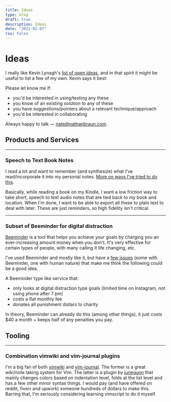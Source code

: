 ```yaml
---
title: Ideas
type: blog
draft: true
description: Ideas
date: "2021-02-07"
rss: False
---
```


# Ideas

I really like Kevin Lynagh's [list of open
ideas](https://kevinlynagh.com/ideas/), and in that spirit it might be useful
to list a few of my own. Kevin says it best:

Please let know me if:

- you'd be interested in using/testing any these
- you know of an existing solution to any of these
- you have suggestions/pointers about a relevant technique/approach
- you'd be interested in collaborating

Always happy to talk — [nate@nathanbraun.com](mailto:nate@nathanbraun.com).

## Products and Services
---
### Speech to Text Book Notes
I read a lot and want to remember (and synthesize) what I've read/incorporate
it into my personal notes. [More on ways I've tried to do
this](/ideas/voice-book-notes).

Basically, while reading a book on my Kindle, I want a low friction way to
take short, speech to text audio notes that are tied back to my book and
location. When I'm done, I want to be able to export all these to plain text
to deal with later.  These are just reminders, so high fidelity isn't
critical.

---
### Subset of Beeminder for digital distraction
[Beeminder](https://beeminder.com) is a tool that helps you achieve your goals
by charging you an ever-increasing amount money when you don't. It's very
effective for certain types of people, with many calling it life changing,
etc.

I've used Beeminder and mostly like it, but have a [few
issues](/ideas/beeminder) (some with Beeminder, one with human nature) that
make me think the following could be a good idea.

A Beeminder type like service that:
- only looks at digital distraction type goals (limited time on Instagram, not using phone after 7 pm)
- costs a flat monthly fee
- donates all punishment dollars to charity

In theory, Beeminder can already do this (among other things), it just costs
$40 a month + keeps half of any penalties you pay.

## Tooling
---
### Combination vimwiki and vim-journal plugins
I'm a big fan of both [vimwiki](https://github.com/vimwiki/vimwiki) and
[vim-journal](https://github.com/junegunn/vim-journal). The former is a great
wiki/note taking system for Vim. The latter is a plugin by
[junegunn](https://github.com/junegunn) that mainly changes colors based on
indentation level, folds at the list level and has a few other minor syntax
things. I would pay (and have offered on reddit, fiverr and upwork) someone
hundreds of dollars to make this. Barring that, I'm seriously considering
learning vimscript to do it myself.
